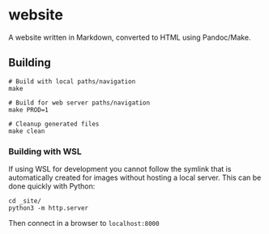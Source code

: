 # website

A website written in Markdown, converted to HTML using Pandoc/Make.

## Building
```
# Build with local paths/navigation
make

# Build for web server paths/navigation
make PROD=1

# Cleanup generated files
make clean
```

### Building with WSL
If using WSL for development you cannot follow the symlink that is automatically created for images without hosting a local server. This can be done quickly with Python:
```
cd _site/
python3 -m http.server
```

Then connect in a browser to `localhost:8000`

